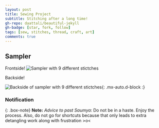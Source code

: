 ```yaml
---
layout: post
title: Sewing Project
subtitle: Stitching after a long time!
gh-repo: daattali/beautiful-jekyll
gh-badge: [star, fork, follow]
tags: [sew, stitches, thread, craft, art]
comments: true
---
```



## **Sampler**

Frontside!
![Sampler with 9 different stictches](https://s3-media3.fl.yelpcdn.com/bphoto/cQ1Yoa75m2yUFFbY2xwuqw/348s.jpg)

Backside!

![Backside of sampler with 9 different stictches](https://s3-media3.fl.yelpcdn.com/bphoto/cQ1Yoa75m2yUFFbY2xwuqw/348s.jpg){: .mx-auto.d-block :}

### Notification

{: .box-note}
**Note:** *Advice to past Saumya*: Do not be in a haste. Enjoy the process. Also, do not go for shortcuts because that only leads to extra detangling work along with frustration >o<


